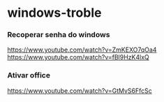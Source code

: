 # windows-troble

### Recoperar senha do windows
https://www.youtube.com/watch?v=ZmKEXO7qOa4
<br>
https://www.youtube.com/watch?v=fBl9HzK4lxQ

### Ativar office
https://www.youtube.com/watch?v=GtMvS6FfcSc
